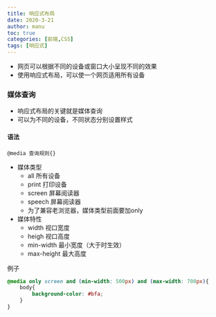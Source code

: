 ```yaml
---
title: 响应式布局
date: 2020-3-21
author: manu
toc: true
categories: [前端,CSS]
tags: [响应式]
---
```


- 网页可以根据不同的设备或窗口大小呈现不同的效果
- 使用响应式布局，可以使一个网页适用所有设备

<!-- more -->

### 媒体查询

- 响应式布局的关键就是媒体查询
- 可以为不同的设备，不同状态分别设置样式

####  语法

`@media 查询规则{}`

- 媒体类型
  - all 所有设备
  - print 打印设备
  - screen 屏幕阅读器
  - speech 屏幕阅读器
  - 为了兼容老浏览器，媒体类型前面要加only
- 媒体特性
  - width 视口宽度
  - heigh 视口高度
  - min-width 最小宽度（大于时生效）
  - max-height 最大高度 

例子

```css
@media only screen and (min-width: 500px) and (max-width: 700px){
	body{
		background-color: #bfa;
	}
}
```

